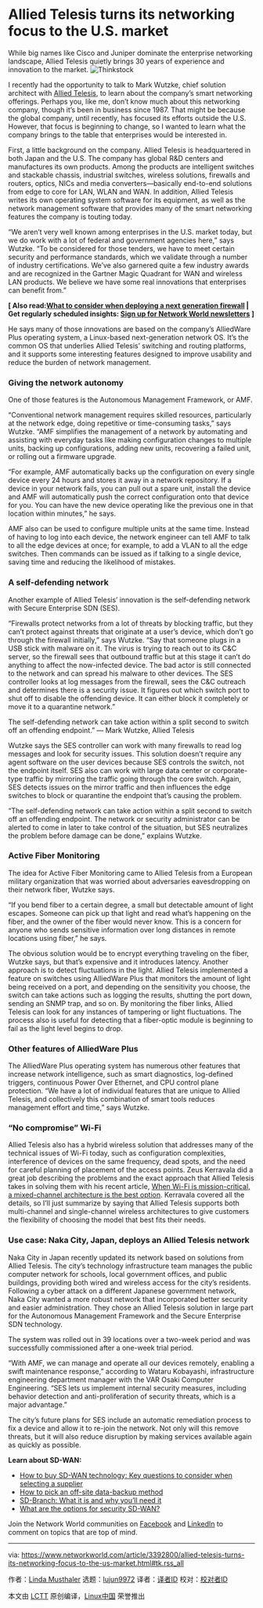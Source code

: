 [#]: collector: (lujun9972)
[#]: translator: ( )
[#]: reviewer: ( )
[#]: publisher: ( )
[#]: url: ( )
[#]: subject: (Allied Telesis turns its networking focus to the U.S. market)
[#]: via: (https://www.networkworld.com/article/3392800/allied-telesis-turns-its-networking-focus-to-the-us-market.html#tk.rss_all)
[#]: author: (Linda Musthaler https://www.networkworld.com/author/Linda-Musthaler/)

Allied Telesis turns its networking focus to the U.S. market
======
While big names like Cisco and Juniper dominate the enterprise networking landscape, Allied Telesis quietly brings 30 years of experience and innovation to the market.
![Thinkstock][1]

I recently had the opportunity to talk to Mark Wutzke, chief solution architect with [Allied Telesis][2], to learn about the company’s smart networking offerings. Perhaps you, like me, don’t know much about this networking company, though it’s been in business since 1987. That might be because the global company, until recently, has focused its efforts outside the U.S. However, that focus is beginning to change, so I wanted to learn what the company brings to the table that enterprises would be interested in.

First, a little background on the company. Allied Telesis is headquartered in both Japan and the U.S. The company has global R&D centers and manufactures its own products. Among the products are intelligent switches and stackable chassis, industrial switches, wireless solutions, firewalls and routers, optics, NICs and media converters—basically end-to-end solutions from edge to core for LAN, WLAN and WAN. In addition, Allied Telesis writes its own operating system software for its equipment, as well as the network management software that provides many of the smart networking features the company is touting today.

“We aren’t very well known among enterprises in the U.S. market today, but we do work with a lot of federal and government agencies here,” says Wutzke. “To be considered for those tenders, we have to meet certain security and performance standards, which we validate through a number of industry certifications. We’ve also garnered quite a few industry awards and are recognized in the Gartner Magic Quadrant for WAN and wireless LAN products. We believe we have some real innovations that enterprises can benefit from.”

**[ Also read:[What to consider when deploying a next generation firewall][3] | Get regularly scheduled insights: [Sign up for Network World newsletters][4] ]**

He says many of those innovations are based on the company’s AlliedWare Plus operating system, a Linux-based next-generation network OS. It’s the common OS that underlies Allied Telesis’ switching and routing platforms, and it supports some interesting features designed to improve usability and reduce the burden of network management.

### Giving the network autonomy

One of those features is the Autonomous Management Framework, or AMF.

“Conventional network management requires skilled resources, particularly at the network edge, doing repetitive or time-consuming tasks,” says Wutzke. “AMF simplifies the management of a network by automating and assisting with everyday tasks like making configuration changes to multiple units, backing up configurations, adding new units, recovering a failed unit, or rolling out a firmware upgrade.

“For example, AMF automatically backs up the configuration on every single device every 24 hours and stores it away in a network repository. If a device in your network fails, you can pull out a spare unit, install the device and AMF will automatically push the correct configuration onto that device for you. You can have the new device operating like the previous one in that location within minutes,” he says.

AMF also can be used to configure multiple units at the same time. Instead of having to log into each device, the network engineer can tell AMF to talk to all the edge devices at once; for example, to add a VLAN to all the edge switches. Then commands can be issued as if talking to a single device, saving time and reducing the likelihood of mistakes.

### A self-defending network

Another example of Allied Telesis’ innovation is the self-defending network with Secure Enterprise SDN (SES).

“Firewalls protect networks from a lot of threats by blocking traffic, but they can’t protect against threats that originate at a user’s device, which don’t go through the firewall initially,” says Wutzke. “Say that someone plugs in a USB stick with malware on it. The virus is trying to reach out to its C&C server, so the firewall sees that outbound traffic but at this stage it can’t do anything to affect the now-infected device. The bad actor is still connected to the network and can spread his malware to other devices. The SES controller looks at log messages from the firewall, sees the C&C outreach and determines there is a security issue. It figures out which switch port to shut off to disable the offending device. It can either block it completely or move it to a quarantine network.”

The self-defending network can take action within a split second to switch off an offending endpoint.” — Mark Wutzke, Allied Telesis

Wutzke says the SES controller can work with many firewalls to read log messages and look for security issues. This solution doesn’t require any agent software on the user devices because SES controls the switch, not the endpoint itself. SES also can work with large data center or corporate-type traffic by mirroring the traffic going through the core switch. Again, SES detects issues on the mirror traffic and then influences the edge switches to block or quarantine the endpoint that’s causing the problem.

“The self-defending network can take action within a split second to switch off an offending endpoint. The network or security administrator can be alerted to come in later to take control of the situation, but SES neutralizes the problem before damage can be done,” explains Wutzke.

### Active Fiber Monitoring

The idea for Active Fiber Monitoring came to Allied Telesis from a European military organization that was worried about adversaries eavesdropping on their network fiber, Wutzke says.

“If you bend fiber to a certain degree, a small but detectable amount of light escapes. Someone can pick up that light and read what’s happening on the fiber, and the owner of the fiber would never know. This is a concern for anyone who sends sensitive information over long distances in remote locations using fiber,” he says.

The obvious solution would be to encrypt everything traveling on the fiber, Wutzke says, but that’s expensive and it introduces latency. Another approach is to detect fluctuations in the light. Allied Telesis implemented a feature on switches using AlliedWare Plus that monitors the amount of light being received on a port, and depending on the sensitivity you choose, the switch can take actions such as logging the results, shutting the port down, sending an SNMP trap, and so on. By monitoring the fiber links, Allied Telesis can look for any instances of tampering or light fluctuations. The process also is useful for detecting that a fiber-optic module is beginning to fail as the light level begins to drop.

### Other features of AlliedWare Plus

The AlliedWare Plus operating system has numerous other features that increase network intelligence, such as smart diagnostics, log-defined triggers, continuous Power Over Ethernet, and CPU control plane protection. “We have a lot of individual features that are unique to Allied Telesis, and collectively this combination of smart tools reduces management effort and time,” says Wutzke.

### “No compromise” Wi-Fi

Allied Telesis also has a hybrid wireless solution that addresses many of the technical issues of Wi-Fi today, such as configuration complexities, interference of devices on the same frequency, dead spots, and the need for careful planning of placement of the access points. Zeus Kerravala did a great job describing the problems and the exact approach that Allied Telesis takes in solving them with his recent article, [When Wi-Fi is mission-critical, a mixed-channel architecture is the best option][5]. Kerravala covered all the details, so I’ll just summarize by saying that Allied Telesis supports both multi-channel and single-channel wireless architectures to give customers the flexibility of choosing the model that best fits their needs.

### Use case: Naka City, Japan, deploys an Allied Telesis network

Naka City in Japan recently updated its network based on solutions from Allied Telesis. The city’s technology infrastructure team manages the public computer network for schools, local government offices, and public buildings, providing both wired and wireless access for the city’s residents. Following a cyber attack on a different Japanese government network, Naka City wanted a more robust network that incorporated better security and easier administration. They chose an Allied Telesis solution in large part for the Autonomous Management Framework and the Secure Enterprise SDN technology.

The system was rolled out in 39 locations over a two-week period and was successfully commissioned after a one-week trial period.

“With AMF, we can manage and operate all our devices remotely, enabling a swift maintenance response,” according to Wataru Kobayashi, infrastructure engineering department manager with the VAR Osaki Computer Engineering. “SES lets us implement internal security measures, including behavior detection and anti-proliferation of security threats, which is a major advantage.”

The city’s future plans for SES include an automatic remediation process to fix a device and allow it to re-join the network. Not only will this remove threats, but it will also reduce disruption by making services available again as quickly as possible.

**Learn about SD-WAN:**

  * [How to buy SD-WAN technology: Key questions to consider when selecting a supplier][6]
  * [How to pick an off-site data-backup method][7]
  * [SD-Branch: What it is and why you’ll need it][8]
  * [What are the options for security SD-WAN?][9]



Join the Network World communities on [Facebook][10] and [LinkedIn][11] to comment on topics that are top of mind.

--------------------------------------------------------------------------------

via: https://www.networkworld.com/article/3392800/allied-telesis-turns-its-networking-focus-to-the-us-market.html#tk.rss_all

作者：[Linda Musthaler][a]
选题：[lujun9972][b]
译者：[译者ID](https://github.com/译者ID)
校对：[校对者ID](https://github.com/校对者ID)

本文由 [LCTT](https://github.com/LCTT/TranslateProject) 原创编译，[Linux中国](https://linux.cn/) 荣誉推出

[a]: https://www.networkworld.com/author/Linda-Musthaler/
[b]: https://github.com/lujun9972
[1]: https://images.idgesg.net/images/article/2018/02/networking_thinkstock_508791260-100749950-large.jpg
[2]: https://www.alliedtelesis.com/
[3]: https://www.networkworld.com/article/3236448/lan-wan/what-to-consider-when-deploying-a-next-generation-firewall.html
[4]: https://www.networkworld.com/newsletters/signup.html
[5]: https://www.networkworld.com/article/3386376/when-wi-fi-is-mission-critical-a-mixed-channel-architecture-is-the-best-option.html
[6]: https://www.networkworld.com/article/3323407/sd-wan/how-to-buy-sd-wan-technology-key-questions-to-consider-when-selecting-a-supplier.html
[7]: https://www.networkworld.com/article/3328488/backup-systems-and-services/how-to-pick-an-off-site-data-backup-method.html
[8]: https://www.networkworld.com/article/3250664/lan-wan/sd-branch-what-it-is-and-why-youll-need-it.html
[9]: https://www.networkworld.com/article/3285728/sd-wan/what-are-the-options-for-securing-sd-wan.html?nsdr=true
[10]: https://www.facebook.com/NetworkWorld/
[11]: https://www.linkedin.com/company/network-world
